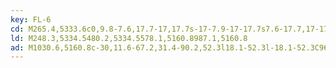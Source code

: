 ```yaml
---
key: FL-6
cd: M265.4,5333.6c0,9.8-7.6,17.7-17,17.7s-17-7.9-17-17.7s7.6-17.7,17-17.7l0,0C257.8,5315.9,265.4,5323.8,265.4,5333.6z
ld: M248.3,5334.5480.2,5334.5578.1,5160.8987.1,5160.8
ad: M1030.6,5160.8c-30,11.6-67.2,31.4-90.2,52.3l18.1-52.3l-18.1-52.3C963.4,5129.4,1000.7,5149.2,1030.6,5160.8z
---
```


